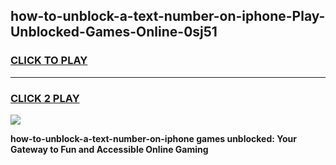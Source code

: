 
## how-to-unblock-a-text-number-on-iphone-Play-Unblocked-Games-Online-0sj51
<h3>
<a href="https://premium76.site?title=how-to-unblock-a-text-number-on-iphone&ref=25A">CLICK TO PLAY</a></h3>
<hr>

<h3>
<a href="https://premium76.site?title=how-to-unblock-a-text-number-on-iphone&ref=25A">CLICK 2 PLAY</a>
  
</h3>

<a href="https://premium76.site?title=how-to-unblock-a-text-number-on-iphone&ref=25A"><img src="https://clearcache.store/games.png"></a>


**how-to-unblock-a-text-number-on-iphone games unblocked: Your Gateway to Fun and Accessible Online Gaming**
